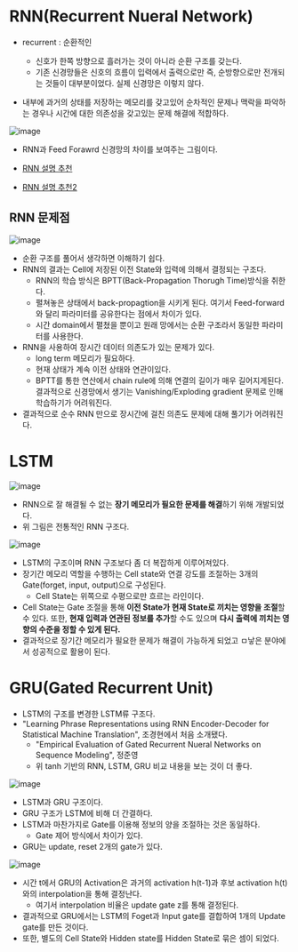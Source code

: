 # RNN(Recurrent Nueral Network)
- recurrent : 순환적인
  - 신호가 한쪽 방향으로 흘러가는 것이 아니라 순환 구조를 갖는다.
  - 기존 신경망들은 신호의 흐름이 입력에서 출력으로만 즉, 순방향으로만 전개되는 것들이 대부분이었다. 실제 신경망은 이렇지 않다.

- 내부에 과거의 상태를 저장하는 메모리를 갖고있어 순차적인 문제나 맥락을 파악하는 경우나 시간에 대한 의존성을 갖고있는 문제 해결에 적합하다.

![image](https://user-images.githubusercontent.com/69780812/138876338-9e9039f7-d958-4c2a-945c-f81dbd53afb3.png)

- RNN과 Feed Forawrd 신경망의 차이를 보여주는 그림이다.

- [RNN 설명 추천](http://aikorea.org/blog/rnn-tutorial-1/)
- [RNN 설명 추천2](http://colah.github.io/posts/2015-08-Understanding-LSTMs/)

## RNN 문제점
![image](https://user-images.githubusercontent.com/69780812/138876830-46902b98-c23f-4035-b18d-67939106251c.png)

- 순환 구조를 풀어서 생각하면 이해하기 쉽다.
- RNN의 결과는 Cell에 저장된 이전 State와 입력에 의해서 결정되는 구조다.
  - RNN의 학습 방식은 BPTT(Back-Propagation Thorugh Time)방식을 취한다.
  - 펼쳐놓은 상태에서 back-propagtion을 시키게 된다. 여기서 Feed-forward와 달리 파라미터를 공유한다는 점에서 차이가 있다.
  - 시간 domain에서 펼쳤을 뿐이고 원래 망에서는 순환 구조라서 동일한 파라미터를 사용한다.
- RNN을 사용하여 장시간 데이터 의존도가 있는 문제가 있다.
  - long term 메모리가 필요하다.
  - 현재 상태가 계속 이전 상태와 연관이있다.
  - BPTT를 통한 연산에서 chain rule에 의해 연결의 길이가 매우 길어지게된다. 결과적으로 신경망에서 생기는 Vanishing/Exploding gradient 문제로 인해 학습하기가 어려워진다.
- 결과적으로 순수 RNN 만으로 장시간에 걸친 의존도 문제에 대해 풀기가 어려워진다.

# LSTM
![image](https://user-images.githubusercontent.com/69780812/138877505-0eb9a337-6bd8-46cd-9864-7699dbd3c434.png)

- RNN으로 잘 해결될 수 없는 **장기 메모리가 필요한 문제를 해결**하기 위해 개발되었다.
- 위 그림은 전통적인 RNN 구조다.

![image](https://user-images.githubusercontent.com/69780812/138877656-51e9f977-0e09-4778-a337-3470752fe9f3.png)

- LSTM의 구조이며 RNN 구조보다 좀 더 복잡하게 이루어져있다.
- 장기간 메모리 역할을 수행하는 Cell state와 연결 강도를 조절하는 3개의 Gate(forget, input, output)으로 구성된다.
  - Cell State는 위쪽으로 수평으로만 흐르는 라인이다.
- Cell State는 Gate 조절을 통해 **이전 State가 현재 State로 끼치는 영향을 조절**할 수 있다. 또한, **현재 입력과 연관된 정보를 추가**할 수도 있으며 **다시 출력에 끼치는 영향의 수준을 정할 수 있게 된다.**
- 결과적으로 장기간 메모리가 필요한 문제가 해결이 가능하게 되었고 ㅁ낳은 분야에서 성공적으로 활용이 된다.

# GRU(Gated Recurrent Unit)
- LSTM의 구조를 변경한 LSTM류 구조다.
- "Learning Phrase Representations using RNN Encoder-Decoder for Statistical Machine Translation", 조경현에서 처음 소개됐다.
  - "Empirical Evaluation of Gated Recurrent Nueral Networks on Sequence Modeling", 정준영
  - 위 tanh 기반의 RNN, LSTM, GRU 비교 내용을 보는 것이 더 좋다.

![image](https://user-images.githubusercontent.com/69780812/138878935-5971b189-0865-4cdc-ab24-0d83aaa8b9cd.png)

- LSTM과 GRU 구조이다.
- GRU 구조가 LSTM에 비해 더 간결하다.
- LSTM과 마찬가지로 Gate를 이용해 정보의 양을 조절하는 것은 동일하다.
  - Gate 제어 방식에서 차이가 있다.
- GRU는 update, reset 2개의 gate가 있다.

![image](https://user-images.githubusercontent.com/69780812/138879221-f355c789-bc9e-4522-9a76-81c397086bfc.png)

- 시간 t에서 GRU의 Activation은 과거의 activation h(t-1)과 후보 activation h(t)와의 interpolation을 통해 결정난다.
  - 여기서 interpolation 비율은 update gate z를 통해 결정된다.
- 결과적으로 GRU에서는 LSTM의 Foget과 Input gate를 결합하여 1개의 Update gate를 만든 것이다.
- 또한, 별도의 Cell State와 Hidden state를 Hidden State로 묶은 셈이 되었다.